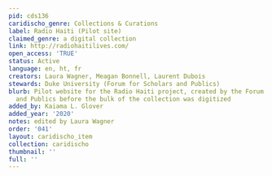 ```yaml
---
pid: cds136
caridischo_genre: Collections & Curations
label: Radio Haiti (Pilot site)
claimed_genre: a digital collection
link: http://radiohaitilives.com/
open_access: 'TRUE'
status: Active
language: en, ht, fr
creators: Laura Wagner, Meagan Bonnell, Laurent Dubois
stewards: Duke University (Forum for Scholars and Publics)
blurb: Pilot website for the Radio Haiti project, created by the Forum for Scholars
  and Publics before the bulk of the collection was digitized
added_by: Kaiama L. Glover
added_year: '2020'
notes: edited by Laura Wagner
order: '041'
layout: caridischo_item
collection: caridischo
thumbnail: ''
full: ''
---
```

